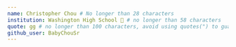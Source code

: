 ```yaml
---
name: Christopher Chou # No longer than 28 characters
institution: Washington High School 🚩 # no longer than 58 characters
quote: gg # no longer than 100 characters, avoid using quotes(") to guarantede the format remains the same
github_user: BabyChouSr
---
```

